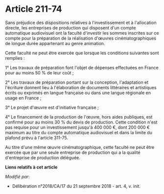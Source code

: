 # Article 211-74

Sans préjudice des dispositions relatives à l'investissement et à l'allocation directe, les entreprises de production qui
disposent d'un compte automatique audiovisuel ont la faculté d'investir les sommes inscrites sur ce compte pour la
préparation de la réalisation d'œuvres cinématographiques de longue durée appartenant au genre animation.

Cette faculté ne peut être exercée que lorsque les conditions suivantes sont remplies :

1° Les travaux de préparation font l'objet de dépenses effectuées en France pour au moins 50 % de leur coût ;

2° Les travaux de préparation portant sur la conception, l'adaptation et l'écriture donnent lieu à l'élaboration de documents
littéraires et artistiques écrits ou exprimés en langue française ou dans une langue régionale en usage en France ;

3° Le projet d'œuvre est d'initiative française ;

4° Le financement de la production de l'œuvre, hors aides publiques, est confirmé pour au moins 30 % du devis de production.
Cette condition n'est pas requise pour un investissement jusqu'à 400 000 €, dont 200 000 € maximum au titre du compte
automatique audiovisuel et dans la limite du plafond prévu à l'article 311-75.

Au titre d'une même œuvre cinématographique, cette faculté ne peut être exercée que par une seule entreprise de production
qui a la qualité d'entreprise de production déléguée.

**Liens relatifs à cet article**

_Modifié par_:

  - Délibération n°2018/CA/17 du 21 septembre 2018 - art. 4, v. init.
